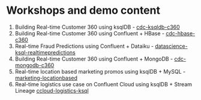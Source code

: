 # Workshops and demo content

1. Building Real-time Customer 360 using ksqlDB - [cdc-ksqldb-c360][1]
2. Building Real-time Customer 360 using Confluent + HBase - [cdc-hbase-c360][2]
3. Real-time Fraud Predictions using Confluent + Dataiku - [datascience-ksql-realtimepredictions][3]
4. Building Real-time Customer 360 using Confluent + MongoDB - [cdc-mongodb-c360][4]
5. Real-time location based marketing promos using ksqlDB + MySQL - [marketing-locationbased][5]
6. Real-time logistics use case on Confluent Cloud using ksqlDB + Stream Lineage [ccloud-logistics-ksql][6]

[1]: ./cdc-ksqldb-c360 "cdc-ksqldb-c360"
[2]: ./cdc-hb2se-c360 "cdc-hbase-c360"
[3]: ./datascience-ksql-realtimepredictions "datascience-ksql-realtimepredictions"
[4]: ./cdc-mongodb-c360 "cdc-mongodb-c360"
[5]: ./marketing-locationbased "marketing-locationbased"
[6]: ./ccloud-logistics-ksql "ccloud-logistics-ksql"
